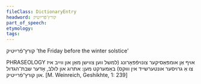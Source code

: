 ```yaml
---
fileClass: DictionaryEntry
headword: קורץ־פֿרײַטיק
part_of_speech: 
etymology: 
tags: 
---
```

קורץ־פֿרײַטיק
'the Friday before the winter solstice'

PHRASEOLOGY
אויף אַן אומפּאַסיקער צונויפֿפּאָרונג (למשל ווען צווישן מאַן און ווײַב איז צו אַ גרויסער אונטערשייד אין וווּקס) באַמערקט מען: אתרוג און לולבֿ, אָדער שבת־הגדול און קורץ־פֿרייטיק.
[M. Weinreich, Geshikhte, 1: 239]
